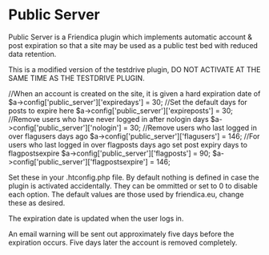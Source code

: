 Public Server
=============


Public Server is a Friendica plugin which implements automatic account & post expiration so that a site may be used as a public
test bed with reduced data retention. 

This is a modified version of the testdrive plugin, DO NOT ACTIVATE AT THE SAME TIME AS THE TESTDRIVE PLUGIN.

//When an account is created on the site, it is given a hard expiration date of 
$a->config['public_server']['expiredays'] = 30;
//Set the default days for posts to expire here
$a->config['public_server']['expireposts'] = 30;
//Remove users who have never logged in after nologin days
$a->config['public_server']['nologin'] = 30;
//Remove users who last logged in over flagusers days ago
$a->config['public_server']['flagusers'] = 146;
//For users who last logged in over flagposts days ago set post expiry days to flagpostsexpire
$a->config['public_server']['flagposts'] = 90;
$a->config['public_server']['flagpostsexpire'] = 146;

Set these in your .htconfig.php file. By default nothing is defined in case the plugin is activated accidentally. 
They can be ommitted or set to 0 to disable each option.
The default values are those used by friendica.eu, change these as desired.

The expiration date is updated when the user logs in.

An email warning will be sent out approximately five days before the expiration occurs. Five days later the account is removed completely. 
   
